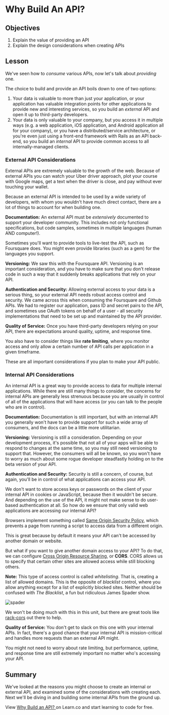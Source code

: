 # Why Build An API?

## Objectives

  1. Explain the value of providing an API
  2. Explain the design considerations when creating APIs

## Lesson

We've seen how to *consume* various APIs, now let's talk about
*providing* one.

The choice to build and provide an API boils down to one of two options:

1. Your data is valuable to more than just your application, or your
   application has valuable integration points for other
applications to provide new and interesting services, so you build an *external* API and open it up to third-party developers.
2. Your data is only valuable to your company, but you access it in
   multiple ways (e.g. a web application, iOS application, and Android
application all for your company), or you have a distributed/service architecture, or you're even just using a front-end framework with Rails as an API back-end, so you build an
*internal* API to provide common access to all internally-managed
clients.

### External API Considerations

External APIs are extremely valuable to the growth of the web. Because
of external APIs you can watch your Uber driver approach, plot your
course with Google maps, get a text when the driver is close, and pay
without ever touching your wallet.

Because an external API is intended to be used by a wide variety of
developers, with whom you wouldn't have much direct contact, there are a
lot of things to account for when building one.

**Documentation:** An external API must be *extensively* documented
   to support your developer community. This includes not only
functional specifications, but code samples, sometimes in multiple
languages (human AND computer!).

Sometimes you'll want to provide tools to live-test the API, such as Foursquare does. You might even provide libraries (such as a gem) for the
languages you support.

**Versioning:** We saw this with the Foursquare API. Versioning is an
   important consideration, and you have to make sure that you don't
release code in such a way that it suddenly breaks applications that
rely on your API.

**Authentication and Security:** Allowing external access to your data is a
   serious thing, so your external API needs robust access control and
security. We came across this when consuming the Foursquare and Github
APIs. We had to register our application, pass ID and secret pairs to
the API, and sometimes use OAuth tokens on behalf of a user - all
security implementations that need to be set up and maintained by the
API provider.

**Quality of Service:** Once you have third-party developers relying
   on your API, there are expectations around quality, uptime, and response
time.

You also have to consider things like **rate limiting**, where you
monitor access and only allow a certain number of API calls per
application in a given timeframe.

These are all important considerations if you plan to make your API public.

### Internal API Considerations

An internal API is a great way to provide access to data for multiple internal
applications. While there are still many things to consider, the
concerns for internal APIs are generally less strenuous because you are
usually in control of all of the applications that will have access (or you
can talk to the people who are in control).

**Documentation:** Documentation is still important, but with an
   internal API you generally won't have to provide support for such a
wide array of consumers, and the docs can be a little more utilitarian.

**Versioning:** Versioning is still a consideration. Depending on
   your development process, it's possible that not all of your apps
will be able to respond to changes at the same time, so you may still
need versioning to support that. However, the consumers will all be
known, so you won't have to worry as much about some rogue developer
steadfastly holding on to the beta version of your API.

**Authentication and Security:** Security is still a concern, of
   course, but again, you'll be in control of what applications can
access your API.

We don't want to store access keys or passwords on the client of your
internal API in cookies or JavaScript, because then it wouldn't be secure. And depending on the
use of the API, it might not make sense to do user-based authentication
at all. So how do we ensure that only valid web applications are
accessing our internal API?

Browsers implement something called [Same Origin Security Policy](https://en.wikipedia.org/wiki/Same-origin_policy), which prevents a page from running a script to access data from a different origin.

This is great because by default it means your API can't be accessed by
another domain or website.

But what if you want to give another domain access to your API? To do
that, we can configure [Cross Origin Resource Sharing](https://en.wikipedia.org/wiki/Cross-origin_resource_sharing), or **CORS**. CORS allows us to specify that certain other sites are allowed access while still blocking others.

**Note:** This type of access control is called *whitelisting*. That
is, creating a list of allowed domains. This is the opposite of
*blacklist* control, where you allow anything except for a list of
explicitly blocked sites. Neither should be confused with *The
Blacklist*, a fun but ridiculous James Spader show.

![spader](http://i.giphy.com/rkVtfsPSoCKoE.gif)

We won't be doing much with this in this unit, but there are great tools like [rack-cors](https://github.com/cyu/rack-cors) out there to help.

**Quality of Service:** You don't get to slack on this one with your
internal APIs. In fact, there's a good chance that your internal API is
mission-critical and handles more requests than an external API might.

You might not need to worry about rate limiting, but performance, uptime,
and response time are still extremely important no matter who's
accessing your API.

## Summary

We've looked at the reasons you might choose to create an internal or
external API, and examined some of the considerations with creating
each. Next we'll be diving in and building some internal APIs from the
ground up.

<p data-visibility='hidden'>View <a href='https://learn.co/lessons/why-building-apis-reading'>Why Build an API? </a> on Learn.co and start learning to code for free.</p>
